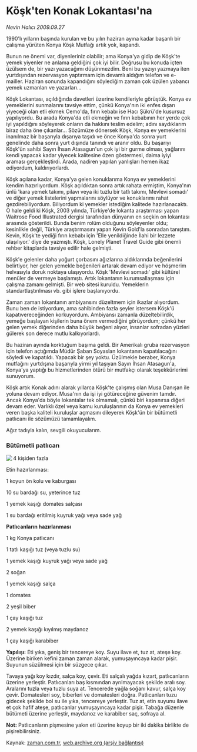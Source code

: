 # Köşk'ten Konak Lokantası'na

*Nevin Halıcı 2009.09.27*

<tr><td class="metin" colspan="2" style="padding-top: 20px; padding-left: 5px; padding-right: 10px;">1990'lı yılların başında kurulan ve bu yılın haziran ayına kadar başarılı bir çalışma yürüten Konya Köşk Mutfağı artık yok, kapandı.</td></tr><tr><td class="metin" colspan="2" style="padding-top: 20px; padding-left: 5px; padding-right: 10px;"><p> Bunun ne önemi var, diyenleriniz olabilir; ama Konya'ya gidip de Köşk'te yemek yiyenler ne anlama geldiğini çok iyi bilir. Doğrusu bu konuda içten üzülsem de, bir yazı yazacağımı düşünmezdim. Beni bu yazıyı yazmaya iten yurtdışından rezervasyon yaptırmam için devamlı aldığım telefon ve e-mailler. Haziran sonunda kapandığını söylediğim zaman çok üzülen yabancı yemek uzmanları ve yazarları...
<p>Köşk Lokantası, açıldığında davetleri üzerine kendileriyle görüştük. Konya ev yemeklerini sunmalarını tavsiye ettim, çünkü Konya'nın iki enfes dışarı yiyeceği olan etli ekmek Cemo'da, fırın kebabı ise Hacı Şükrü'de kusursuz yapılıyordu. Bu arada Konya'da etli ekmeğin ve fırın kebabının her yerde çok iyi yapıldığını söyleyerek onların da hakkını teslim edelim; adını saydıklarım biraz daha öne çıkanlar... Sözümüze dönersek Köşk, Konya ev yemeklerini inanılmaz bir başarıyla dışarıya taşıdı ve önce Konya'da sonra yurt genelinde daha sonra yurt dışında tanındı ve aranır oldu. Bu başarıyı Köşk'ün sahibi Sayın İhsan Atasagun'un çok iyi bir gurme olması, yağlarını kendi yapacak kadar yiyecek kalitesine özen göstermesi, daima iyiyi araması gerçekleştirdi. Arada, nadiren yapılan yanlışları hemen ikaz ediyordum, kaldırıyorlardı.
<p>Köşk açılana kadar, Konya'ya gelen konuklarıma Konya ev yemeklerini kendim hazırlıyordum. Köşk açıldıktan sonra artık rahata ermiştim, Konya'nın ünlü 'kara yemek takımı, pilavı veya iki tuzlu bir tatlı takımı, Mevlevi somadı' ve diğer yemek listelerini yapmalarını söylüyor ve konuklarımı rahat gezdirebiliyordum. Biliyordum ki yemekler istediğim kalitede hazırlanacaktı. O hale geldi ki Köşk, 2003 yılında, Türkiye'de lokanta araştırması yapan Waitrose Food Illustrated dergisi tarafından dünyanın en seçkin on lokantası arasında gösterildi. Bunda benim rolüm olduğunu söyleyenler oldu; kesinlikle değil, Türkiye araştırmasını yapan Kevin Gold'la sonradan tanıştım. Kevin, Köşk'te yediği fırın kebabı için 'Elle yenildiğinde İlahi bir lezzete ulaşılıyor.' diye de yazmıştı. Köşk, Lonely Planet Travel Guide gibi önemli rehber kitaplarda tavsiye edilir hale gelmişti.
<p>Köşk'e gelenler daha yoğurt çorbasını ağızlarına aldıklarında beğenilerini belirtiyor, her gelen yemekle beğenileri artarak devam ediyor ve höşmerim helvasıyla doruk noktaya ulaşıyordu. Köşk 'Mevlevi somadı' gibi kültürel menüler de vermeye başlamıştı. Artık lokantanın kurumsallaşması için çalışma zamanı gelmişti. Bir web sitesi kuruldu. Yemeklerin standartlaştırılması vb. gibi işlere başlanıyordu.
<p>Zaman zaman lokantanın ambiyansını düzeltmem için ikazlar alıyordum. Bunu ben de istiyordum, ama sahibinden fazla şeyler istersem Köşk'ü kapatıvereceğinden korkuyordum. Ambiyansı zamanla düzeltebilirdik, yemeğe başlayan kişilerin buna önem vermediğini görüyordum; çünkü her gelen yemek diğerinden daha büyük beğeni alıyor, insanlar sofradan yüzleri gülerek son derece mutlu kalkıyorlardı.
<p>Bu haziran ayında korktuğum başıma geldi. Bir Amerikalı gruba rezervasyon için telefon açtığımda Müdür Şaban Soyaslan lokantanın kapatılacağını söyledi ve kapatıldı. Yapacak bir şey yoktu. Üzülmekle beraber, Konya mutfağını yurtdışına başarıyla yirmi yıl taşıyan Sayın İhsan Atasagun'a, Konya'ya yaptığı bu hizmetlerinden ötürü bir mutfakçı olarak teşekkürlerimi sunuyorum.
<p>Köşk artık Konak adını alarak yıllarca Köşk'te çalışmış olan Musa Danışan ile yoluna devam ediyor. Musa'nın da işi iyi götüreceğine güvenim tamdır. Ancak Konya'da böyle lokantalar tek olmamalı, çünkü biri kapanırsa diğeri devam eder. Varlıklı özel veya kamu kuruluşlarının da Konya ev yemekleri veren başka kaliteli kuruluşlar açmasını dileyerek Köşk'ün bir bütümetli patlıcanı ile sözümüzü tamamlayalım.
<p>Ağız tadıyla kalın, sevgili okuyucularım. 
<p><h3>Bütümetli patlıcan</h3>
<p><img align="left" src="http://web.archive.org/web/20091001001221im_/http://medya.zaman.com.tr/2009/09/27/halici.jpg"/> 4 kişiden fazla
<p>Etin hazırlanması:
<p>1 koyun ön kolu ve kaburgası
<p>10 su bardağı su, yeterince tuz
<p>1 yemek kaşığı domates salçası
<p>1 su bardağı eritilmiş kuyruk yağı veya sade yağ
<p><b>Patlıcanların hazırlanması</b>
<p>1 kg Konya patlıcanı
<p>1 tatlı kaşığı tuz (veya tuzlu su)
<p>1 yemek kaşığı kuyruk yağı veya sade yağ
<p>2 soğan
<p>1 yemek kaşığı salça
<p>1 domates
<p>2 yeşil biber
<p>1 çay kaşığı tuz
<p>2 yemek kaşığı kıyılmış maydanoz
<p>1 çay kaşığı karabiber
<p><b>Yapılışı:</b> Eti yıka, geniş bir tencereye koy. Suyu ilave et, tuz at, ateşe koy. Üzerine biriken kefini zaman zaman alarak, yumuşayıncaya kadar pişir. Suyunun süzülmesi için bir süzgece çıkar.
<p>Tavaya yağı koy kızdır, salça koy, çevir. Eti salçalı yağda kızart, patlıcanların üzerine yerleştir. Patlıcanları baş kısmından ayrılmayacak şekilde aralı soy. Aralarını tuzla veya tuzlu suya at. Tencerede yağla soğanı kavur, salça koy çevir. Domatesleri soy, biberleri ve domatesleri doğra. Patlıcanları tuzu gidecek şekilde bol su ile yıka, tencereye yerleştir. Tuz at, etin suyunu ilave et çok hafif ateşe, patlıcanlar yumuşayıncaya kadar pişir. Tabağa düzenle bütümeti üzerine yerleştir, maydanoz ve karabiber saç, sofraya al.
<p><b>Not:</b> Patlıcanların pişmesine yakın eti üzerine koyup bir iki dakika birlikte de pişirebilirsiniz.<br/></p></p></p></p></p></p></p></p></p></p></p></p></p></p></p></p></p></p></p></p></p></p></p></p></p></p></p></p></p></td></tr>

Kaynak: [zaman.com.tr](http://zaman.com.tr/yazar.do?yazino=896561), [web.archive.org (arşiv bağlantısı)](http://web.archive.org/web/20091001001221/http://zaman.com.tr:80/yazar.do?yazino=896561)
